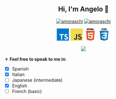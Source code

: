 <h2 align="center">Hi, I'm Angelo 👋</h2>

<p align="center">
  <a href="https://github.com/amoraschi"><img src="https://img.shields.io/badge/DISCORD-AM%236069-7289da?style=for-the-badge" alt="amoraschi"></a>
  <a href="https://github.com/amoraschi"><img src="https://shields-io-visitor-counter.herokuapp.com/badge?page=amoraschi&style=for-the-badge&color=brightgreen" alt="amoraschi"></a>
</p>
<p align="center">
  <img src="https://raw.githubusercontent.com/devicons/devicon/master/icons/typescript/typescript-original.svg" alt="typescript" width="40" height="40"/>
  <img src="https://raw.githubusercontent.com/devicons/devicon/master/icons/javascript/javascript-original.svg" alt="javascript" width="40" height="40"/>
  <img src="https://raw.githubusercontent.com/devicons/devicon/master/icons/html5/html5-original-wordmark.svg" alt="html5" width="40" height="40"/>
  <img src="https://raw.githubusercontent.com/devicons/devicon/master/icons/css3/css3-original-wordmark.svg" alt="css3" width="40" height="40"/>
</p>
<p align="center">
  <img src="https://discord.c99.nl/widget/theme-2/329599889174691841.png">
</p>

✈ **Feel free to speak to me in**:
  - [x] Spanish
  - [x] Italian
  - [ ] Japanese (intermediate)
  - [x] English
  - [ ] French (basic)
